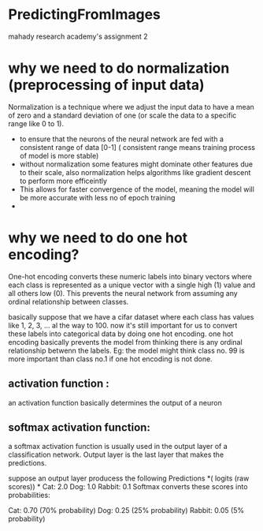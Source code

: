 # PredictingFromImages
mahady research academy's assignment 2

# why we need to do normalization (preprocessing of input data)
Normalization is a technique where we adjust the input data to have a mean of zero and a standard deviation of one (or scale the data to a specific range like 0 to 1). 
- to ensure that the neurons of the neural network are fed with a consistent range of data [0-1] ( consistent range means training process of model is more stable)
- without normalization some features might dominate other features due to their scale, also normalization helps algorithms like gradient descent to perform more efficeintly
- This allows for faster convergence of the model, meaning the model will be more accurate with less no of epoch training
- 
# why we need to do one hot encoding?
One-hot encoding converts these numeric labels into binary vectors where each class is represented as a unique vector with a single high (1) value and all others low (0). This prevents the neural network from assuming any ordinal relationship between classes.

basically suppose that we have a cifar dataset where each class has values like 1, 2, 3, ... al the way to 100.
now it's still important for us to convert these labels into categorical data by doing one hot encoding.
one hot encoding basically prevents the model from thinking there is any ordinal relationship betwenn the labels. Eg: the model might think class no. 99 is more important than class no.1 if one hot encoding is not done.

## activation function : 
an activation function basically determines the output of a neuron
## softmax activation  function:
a softmax activation function is usually used in the output layer of a classification network. Output layer is the last layer that makes the predictions.

suppose an output layer producess the following Predictions *( logits (raw scores)) *
Cat: 2.0
Dog: 1.0
Rabbit: 0.1
Softmax converts these scores into probabilities:

Cat: 0.70 (70% probability)
Dog: 0.25 (25% probability)
Rabbit: 0.05 (5% probability)
